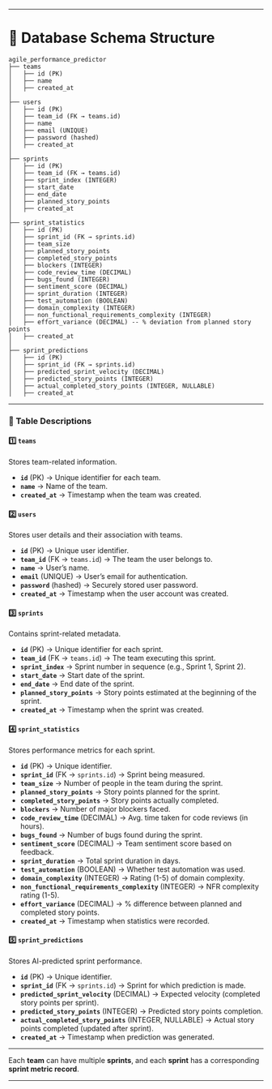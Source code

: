 
---

# **📌 Database Schema Structure**
```plaintext
agile_performance_predictor
├── teams
│   ├── id (PK)
│   ├── name
│   ├── created_at
│
├── users
│   ├── id (PK)
│   ├── team_id (FK → teams.id)
│   ├── name
│   ├── email (UNIQUE)
│   ├── password (hashed)
│   ├── created_at
│
├── sprints
│   ├── id (PK)
│   ├── team_id (FK → teams.id)
│   ├── sprint_index (INTEGER)
│   ├── start_date
│   ├── end_date
│   ├── planned_story_points  
│   ├── created_at
│
├── sprint_statistics
│   ├── id (PK)
│   ├── sprint_id (FK → sprints.id)
│   ├── team_size
│   ├── planned_story_points  
│   ├── completed_story_points
│   ├── blockers (INTEGER)
│   ├── code_review_time (DECIMAL)
│   ├── bugs_found (INTEGER)
│   ├── sentiment_score (DECIMAL)
│   ├── sprint_duration (INTEGER)  
│   ├── test_automation (BOOLEAN)
│   ├── domain_complexity (INTEGER)
│   ├── non_functional_requirements_complexity (INTEGER)
│   ├── effort_variance (DECIMAL) -- % deviation from planned story points
│   ├── created_at
│
├── sprint_predictions
│   ├── id (PK)
│   ├── sprint_id (FK → sprints.id)
│   ├── predicted_sprint_velocity (DECIMAL)
│   ├── predicted_story_points (INTEGER)
│   ├── actual_completed_story_points (INTEGER, NULLABLE)
│   ├── created_at

```

---

### **📌 Table Descriptions**  

#### **1️⃣ `teams`**  
Stores team-related information.  
- **`id`** (PK) → Unique identifier for each team.  
- **`name`** → Name of the team.  
- **`created_at`** → Timestamp when the team was created.  

#### **2️⃣ `users`**  
Stores user details and their association with teams.  
- **`id`** (PK) → Unique user identifier.  
- **`team_id`** (FK → `teams.id`) → The team the user belongs to.  
- **`name`** → User’s name.  
- **`email`** (UNIQUE) → User’s email for authentication.  
- **`password`** (hashed) → Securely stored user password.  
- **`created_at`** → Timestamp when the user account was created.  

#### **3️⃣ `sprints`**  
Contains sprint-related metadata.  
- **`id`** (PK) → Unique identifier for each sprint.  
- **`team_id`** (FK → `teams.id`) → The team executing this sprint.  
- **`sprint_index`** → Sprint number in sequence (e.g., Sprint 1, Sprint 2).  
- **`start_date`** → Start date of the sprint.  
- **`end_date`** → End date of the sprint.  
- **`planned_story_points`** → Story points estimated at the beginning of the sprint.  
- **`created_at`** → Timestamp when the sprint was created.  

#### **4️⃣ `sprint_statistics`**  
Stores performance metrics for each sprint.  
- **`id`** (PK) → Unique identifier.  
- **`sprint_id`** (FK → `sprints.id`) → Sprint being measured.  
- **`team_size`** → Number of people in the team during the sprint.  
- **`planned_story_points`** → Story points planned for the sprint.  
- **`completed_story_points`** → Story points actually completed.  
- **`blockers`** → Number of major blockers faced.  
- **`code_review_time`** (DECIMAL) → Avg. time taken for code reviews (in hours).  
- **`bugs_found`** → Number of bugs found during the sprint.  
- **`sentiment_score`** (DECIMAL) → Team sentiment score based on feedback.  
- **`sprint_duration`** → Total sprint duration in days.  
- **`test_automation`** (BOOLEAN) → Whether test automation was used.  
- **`domain_complexity`** (INTEGER) → Rating (1-5) of domain complexity.  
- **`non_functional_requirements_complexity`** (INTEGER) → NFR complexity rating (1-5).  
- **`effort_variance`** (DECIMAL) → % difference between planned and completed story points.  
- **`created_at`** → Timestamp when statistics were recorded.  

#### **5️⃣ `sprint_predictions`**  
Stores AI-predicted sprint performance.  
- **`id`** (PK) → Unique identifier.  
- **`sprint_id`** (FK → `sprints.id`) → Sprint for which prediction is made.  
- **`predicted_sprint_velocity`** (DECIMAL) → Expected velocity (completed story points per sprint).  
- **`predicted_story_points`** (INTEGER) → Predicted story points completion.  
- **`actual_completed_story_points`** (INTEGER, NULLABLE) → Actual story points completed (updated after sprint).  
- **`created_at`** → Timestamp when prediction was generated.  

---


Each **team** can have multiple **sprints**, and each **sprint** has a corresponding **sprint metric record**.

---
